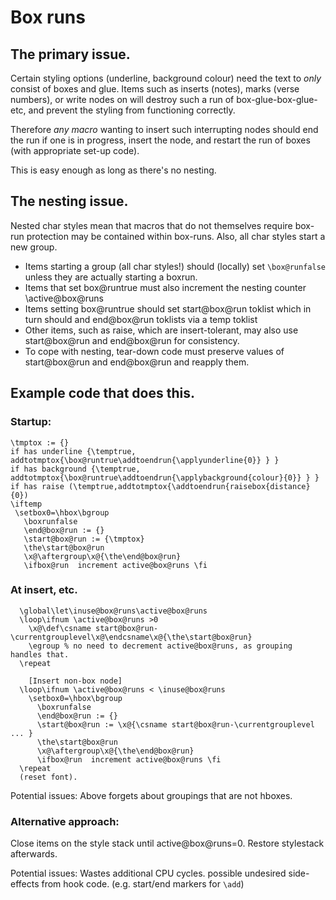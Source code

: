 # Box runs
## The primary issue.
Certain styling options (underline, background colour) need the text to *only*
consist of boxes and glue.  Items such as inserts (notes), marks (verse
numbers), or write nodes on will destroy such a run of box-glue-box-glue-etc,
and prevent the styling from functioning correctly.

Therefore *any macro* wanting to insert such interrupting nodes should end the run if one 
is in progress, insert the node, and restart the run of boxes (with appropriate set-up code).

This is easy enough as long as there's no nesting.

## The nesting issue.
Nested char styles  mean that macros that do not themselves require box-run protection may be contained
within box-runs. Also, all char styles start a new group.

* Items starting a group (all char styles!) should (locally) set
 `\box@runfalse` unless they are actually starting a boxrun.
* Items that set box@runtrue must also increment the nesting counter \active@box@runs
* Items setting box@runtrue should set start@box@run toklist which in turn should and end@box@run toklists via a temp toklist
* Other items, such as raise, which are insert-tolerant, may also use start@box@run and end@box@run for consistency.
* To cope with nesting, tear-down code must preserve values of start@box@run
and end@box@run and reapply them.

## Example code that does this.
### Startup:
```
\tmptox := {}
if has underline {\temptrue, addtotmptox{\box@runtrue\addtoendrun{\applyunderline{0}} } }
if has background {\temptrue, addtotmptox{\box@runtrue\addtoendrun{\applybackground{colour}{0}} } }
if has raise (\temptrue,addtotmptox{\addtoendrun{raisebox{distance}{0})
\iftemp 
 \setbox0=\hbox\bgroup
   \boxrunfalse
   \end@box@run := {}
   \start@box@run := {\tmptox}
   \the\start@box@run
   \x@\aftergroup\x@{\the\end@box@run}
   \ifbox@run  increment active@box@runs \fi
```

### At insert, etc.
```
  \global\let\inuse@box@runs\active@box@runs
  \loop\ifnum \active@box@runs >0
    \x@\def\csname start@box@run-\currentgrouplevel\x@\endcsname\x@{\the\start@box@run}
    \egroup % no need to decrement active@box@runs, as grouping handles that.
  \repeat

	[Insert non-box node]
  \loop\ifnum \active@box@runs < \inuse@box@runs
    \setbox0=\hbox\bgroup
      \boxrunfalse
      \end@box@run := {}
      \start@box@run := \x@{\csname start@box@run-\currentgrouplevel ... }
      \the\start@box@run
      \x@\aftergroup\x@{\the\end@box@run}
      \ifbox@run  increment active@box@runs \fi
  \repeat
  (reset font).
```

Potential issues:
  Above forgets about groupings that are not hboxes. 


### Alternative  approach:
 Close items on the style stack until active@box@runs=0. Restore stylestack afterwards.

Potential issues:
 Wastes additional CPU cycles.
 possible undesired side-effects from hook code. (e.g. start/end markers for `\add`)


